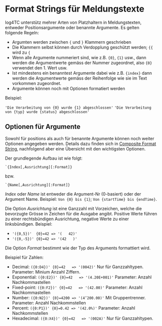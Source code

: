 # Format Strings für Meldungstexte

log4TC unterstütz mehrer Arten von Platzhaltern in Meldungstexten, entweder Positionsargumente oder benannte Argumente. Es gelten folgende Regeln:

* Argumten werden zwischen `{` und `}` Klammern geschrieben
* Die Klammern selbst können durch Verdopplung geschützt werden; `{{` wird zu `{`
* Wenn alle Argumente nummeriert sind, wie z.B. `{0}`, `{1}` usw., dann werden die Argumentwerte gemäss der Nummer zugeordnet, also `{0}` verwendet den 1. Wert usw.
* Ist mindestens ein benanntest Argumente dabei wie z.B. `{index}` dann werden die Argumentwerte gemäss der Reihenfolge wie sie im Text vorkommen zugeordnet.
* Argumente können noch mit Optionen formatiert werden

Beispiel:

`'Die Verarbeitung von {0} wurde {1} abgeschlossen'`
`'Die Verarbeitung von {typ} wurde {status} abgeschlossen'`

## Optionen für Argumente

Sowohl für positions als auch für benannte Argumente können noch weiter Optionen angegeben werden. Details dazu finden sich in [Composite Format String](https://docs.microsoft.com/en-us/dotnet/standard/base-types/composite-formatting?view=netframework-4.8), nachfolgend aber eine Übersicht mit den wichtigsten Optionen.

Der grundlegende Aufbau ist wie folgt:

    `{Index[,Ausrichtung][:Format]}
bzw.

    `{Name[,Ausrichtung][:Format]}

*Index* oder *Name* ist entweder die Argument-Nr (0-basiert) oder der Argument Name. Beispiel: `Von {0} bis {1}`; `Von {startTime} bis {endTime}`.

Die Option *Ausrichtung* ist eine Ganzzahl mit Vorzeichen, welche die bevorzugte Grösse in Zeichen für die Ausgabe angibt. Positive Werte führen zu einer rechtsbündigen Ausrichtung, negative Werte zu einer linksbündigen. Beispiel:

* `'({0,5})'  {0}=42 => '(   42)'`
* `'({0,-5})' {0}=42 => '(42   )'`

Die Option *Format* bestimmt wie der Typ des Arguments formattiert wird.

Beispiel für Zahlen:

* Decimal:     `({0:D4})' {0}=42   => '(0042)'`       Nur für Ganzzahltypen. Parameter: Minium Anzahl Ziffern.
* Exponential: `({0:E2})' {0}=42   => '(4.20E+001)'`  Parameter: Anzahl Nachkommastellen
* Fixed-point: `({0:F2})' {0}=42   => '(42.00)'`      Parameter: Anzahl Nachkommastellen
* Number:      `({0:N2})' {0}=4200 => '(4’200.00)'`   Mit Gruppentrenner. Parameter: Anzahl Nachkommstellen
* Percent:     `({0:P1})' {0}=0.42 => '(42.0%)'`     Parameter: Anzahl Nachkommstellen
* Hexadecimal: `({0:X4})' {0}=42   => '(002A)'`       Nur für Ganzzahltypen.
